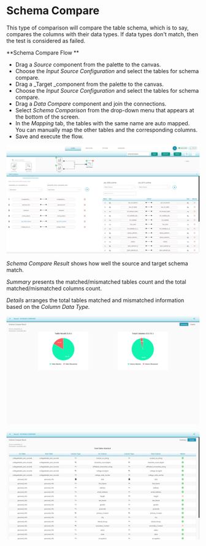# Schema Compare

This type of comparison will compare the table schema, which is to say, compares the columns with their data types. If data types don't match, then the test is considered as failed.

**Schema Compare Flow **

* Drag a _Source_ component from the palette to the canvas.
* Choose the _Input Source Configuration_ and select the tables for schema compare.
* Drag a _Target _component from the palette to the canvas.
* Choose the _Input Source Configuration_ and select the tables for schema compare. 
* Drag a _Data Compare_ component and join the connections. 
* Select _Schema Comparison_ from the drop-down menu that appears at the bottom of the screen.
* In the _Mapping_ tab, the tables with the same name are auto mapped. You can manually map the other tables and the corresponding columns. 
* Save and execute the flow.

![Schema Compare Mapping](../../../../.gitbook/assets/schemacompare2.png)

_Schema Compare Result_ shows how well the source and target schema match.

_Summary_ presents the  matched/mismatched tables count and the total matched/mismatched columns count.

_Details_ arranges the total tables matched and mismatched information based on the _Column Data Type._

![Schema Compare Summary Result](<../../../../.gitbook/assets/image (2).png>)

![Schema Compare Details ](<../../../../.gitbook/assets/image (4).png>)


